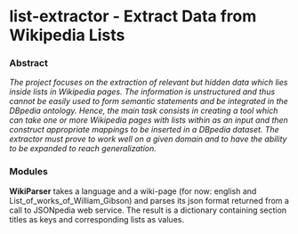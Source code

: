 # list-extractor - Extract Data from Wikipedia Lists

### Abstract
 _The project focuses on the extraction of relevant but hidden data which lies inside lists in Wikipedia pages. The information is unstructured and thus cannot be easily used to form semantic statements and be integrated in the DBpedia ontology. Hence, the main task consists in creating a tool which can take one or more Wikipedia pages with lists within as an input and then construct appropriate mappings to be inserted in a DBpedia dataset. The extractor must prove to work well on a given domain and to have the ability to be expanded to reach generalization._

### Modules
**WikiParser** takes a language and a wiki-page (for now: english and List_of_works_of_William_Gibson) and parses its json format returned from a call to JSONpedia web service. The result is a dictionary containing section titles as keys and corresponding lists as values.
